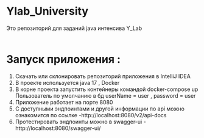 # Ylab_University

Это репозиторий для заданий java интенсива Y_Lab
<br>
<br>

# Запуск приложения :

1. Скачать или склонировать репозиторий приложения в IntelliJ IDEA
2. В проекте используется java 17 , Docker 
3. В корне проекта запустить контейнеры командой docker-compose up
   Пользователь по умолчанию в бд userName = user , password = user
4. Приложение работает на порте 8080
5. С доступными эндпоинтами и другой информации по api можно ознакомится по ссылке -http://localhost:8080/v2/api-docs
6. Протестировать эндпоинты можно в swagger-ui - http://localhost:8080/swagger-ui/